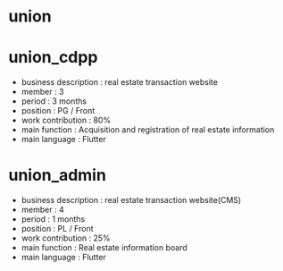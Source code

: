 # union

# union_cdpp
- business description : real estate transaction website
- member : 3
- period : 3 months
- position :  PG / Front
- work contribution : 80%
- main function : Acquisition and registration of real estate information
- main language : Flutter

# union_admin
- business description : real estate transaction website(CMS)
- member : 4
- period : 1 months
- position : PL / Front
- work contribution : 25%
- main function : Real estate information board
- main language : Flutter
